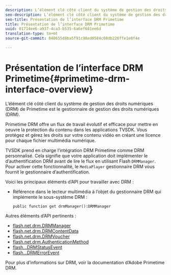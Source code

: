 ```yaml
---
description: L’élément clé côté client du système de gestion des droits numériques (DRM) de Primetime est le gestionnaire de gestion des droits numériques (DRM).
seo-description: L’élément clé côté client du système de gestion des droits numériques (DRM) de Primetime est le gestionnaire de gestion des droits numériques (DRM).
seo-title: Présentation de l’interface DRM Primetime
title: Présentation de l’interface DRM Primetime
uuid: 01714ee6-a937-4ca3-b535-6a6ef681ee6d
translation-type: tm+mt
source-git-commit: 040655d8ba5f91c98ed0584c08db226ffe1e0f4e

---
```



# Présentation de l’interface DRM Primetime{#primetime-drm-interface-overview}

L’élément clé côté client du système de gestion des droits numériques (DRM) de Primetime est le gestionnaire de gestion des droits numériques (DRM).

<!--<a id="section_4DD54E085AB345FE9BE00865E56B28DB"></a>-->

Primetime DRM offre un flux de travail évolutif et efficace pour mettre en oeuvre la protection du contenu dans les applications TVSDK. Vous protégez et gérez les droits sur votre contenu vidéo en créant une licence pour chaque fichier multimédia numérique.

TVSDK prend en charge l’intégration DRM Primetime comme DRM personnalisé. Cela signifie que votre application doit implémenter le d’authentification DRM avant de lire le flux en utilisant Flash `DRMManager`. Pour activer cette fonctionnalité, le `MediaPlayer` gestionnaire DRM vous fournit le gestionnaire d’authentification.

Voici les principaux éléments d’API pour travailler avec DRM :

* Référence dans le lecteur multimédia à l’objet du gestionnaire DRM qui implémente le sous-système DRM :

   ```
   public function get drmManager():DRMManager 
   ```

<!--<a id="section_4204CE2731A44F67A3664AEDE8CCCA47"></a>-->

Autres éléments d’API pertinents :

* [flash.net.drm.DRMManager](https://help.adobe.com/en_US/FlashPlatform/reference/actionscript/3/flash/net/drm/DRMManager.html)
* [flash.net.drm.DRMContentData](https://help.adobe.com/en_US/FlashPlatform/reference/actionscript/3/flash/net/drm/DRMContentData.html)
* [flash.net.drm.DRMVoucher](https://help.adobe.com/en_US/FlashPlatform/reference/actionscript/3/flash/net/drm/DRMVoucher.html)
* [flash.net.drm.AuthenticationMethod](https://help.adobe.com/en_US/FlashPlatform/reference/actionscript/3/flash/net/drm/AuthenticationMethod.html)
* [flash...DRMStatusEvent](https://help.adobe.com/en_US/FlashPlatform/reference/actionscript/3/flash/events/DRMStatusEvent.html)
* [flash...DRMErrorEvent](https://help.adobe.com/en_US/FlashPlatform/reference/actionscript/3/flash/events/DRMErrorEvent.html)

<!--<a id="section_F58941D68EB94A5EBD1C7454D2A1B17A"></a>-->

Pour plus d’informations sur DRM, voir la documentation d’Adobe Primetime DRM.

